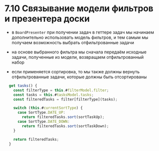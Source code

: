 # 7.10 Связывание модели фильтров и презентера доски

- в `BoardPresenter` при получении задач в геттере задач мы начинаем дополнительно использовать модель фильтров, и тем самым мы получаем возможность выбрать отфильтрованные задачи

- на основе выбранного фильтра мы сначала передаём исходные задачи, полученные из модели, возвращаем отфильтрованный набор

- если применяется сортировка, то мы также должны вернуть отфильтрованные задачи, которые должны быть отсортированы

```js
  get tasks() {
    const filterType = this.#filterModel.filter;
    const tasks = this.#tasksModel.tasks;
    const filteredTasks = filter[filterType](tasks);

    switch (this.#currentSortType) {
      case SortType.DATE_UP:
        return filteredTasks.sort(sortTaskUp);
      case SortType.DATE_DOWN:
        return filteredTasks.sort(sortTaskDown);
    }

    return filteredTasks;
  }
```
